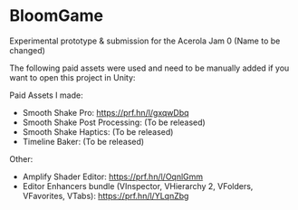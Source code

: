 # BloomGame
Experimental prototype & submission for the Acerola Jam 0 
(Name to be changed)

The following paid assets were used and need to be manually added if you want to open this project in Unity:

Paid Assets I made:
- Smooth Shake Pro: https://prf.hn/l/gxqwDbq
- Smooth Shake Post Processing: (To be released)
- Smooth Shake Haptics: (To be released)
- Timeline Baker: (To be released)

Other:
- Amplify Shader Editor: https://prf.hn/l/OqnlGmm
- Editor Enhancers bundle (VInspector, VHierarchy 2, VFolders, VFavorites, VTabs): https://prf.hn/l/YLqnZbg
